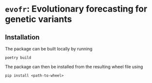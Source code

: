 # `evofr`: Evolutionary forecasting for genetic variants

## Installation

The package can be built locally by running

```
poetry build
```

The package can then be installed from the resulting wheel file using

```
pip install <path-to-wheel>
```

